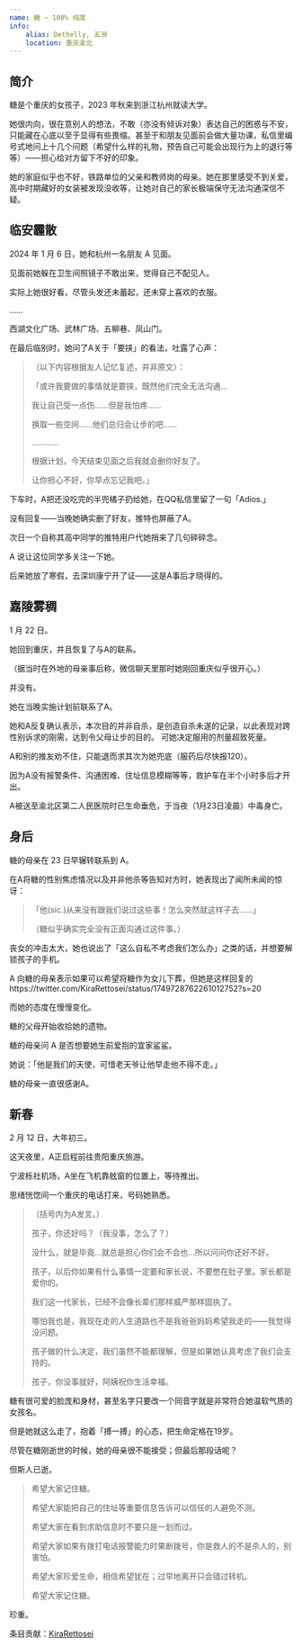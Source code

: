 ```yaml
---
name: 糖 ~ 100% 纯度
info:
    alias: Dethelly, 五洲
    location: 重庆渝北
---
```


## 简介

糖是个重庆的女孩子，2023 年秋来到浙江杭州就读大学。

她很内向，很在意别人的想法，不敢（亦没有倾诉对象）表达自己的困惑与不安，只能藏在心底以至于显得有些畏缩。甚至于和朋友见面前会做大量功课，私信里编号式地问上十几个问题（希望什么样的礼物，预告自己可能会出现行为上的退行等等）——担心给对方留下不好的印象。

她的家庭似乎也不好，铁路单位的父亲和教师岗的母亲。她在那里感受不到关爱，高中时期藏好的女装被发现没收等，让她对自己的家长极端保守无法沟通深信不疑。

## 临安霾散

2024 年 1 月 6 日，她和杭州一名朋友 A 见面。

见面前她躲在卫生间照镜子不敢出来，觉得自己不配见人。

实际上她很好看，尽管头发还未蓄起，还未穿上喜欢的衣服。

……

西湖文化广场、武林广场、五柳巷、凤山门。

在最后临别时，她问了A关于「要挟」的看法，吐露了心声：

>（以下内容根据友人记忆复述，并非原文）：
>
> 「或许我要做的事情就是要挟，既然他们完全无法沟通…
> 
> 我让自己受一点伤……但是我怕疼……
>
> 换取一些空间……他们总归会让步的吧……
>
> …………
>
> 根据计划，今天结束见面之后我就会删你好友了。
>
> 让你担心不好，你早点忘记我吧。」

下车时，A把还没吃完的半兜橘子扔给她，在QQ私信里留了一句「Adios.」

没有回复——当晚她确实删了好友，推特也屏蔽了A。

次日一个自称其高中同学的推特用户代她捎来了几句碎碎念。

A 说让这位同学多关注一下她。

后来她放了寒假，去深圳康宁开了证——这是A事后才晓得的。

## 嘉陵雾稠

1 月 22 日。

她回到重庆，并且恢复了与A的联系。

（据当时在外地的母亲事后称，微信聊天里那时她刚回重庆似乎很开心。）

并没有。

她在当晚实施计划前联系了A。

她和A反复确认表示，本次目的并非自杀，是创造自杀未遂的记录，以此表现对跨性别诉求的刚需，达到令父母让步的目的。
可她决定服用的剂量超致死量。

A和别的推友劝不住，只能退而求其次为她兜底（服药后尽快报120）。

因为A没有报警条件、沟通困难、住址信息模糊等等，救护车在半个小时多后才开出。

A被送至渝北区第二人民医院时已生命垂危，于当夜（1月23日凌晨）中毒身亡。

## 身后

糖的母亲在 23 日早辗转联系到 A。

在A将糖的性别焦虑情况以及并非他杀等告知对方时，她表现出了闻所未闻的惊讶：

> 「他(sic.)从来没有跟我们说过这些事！怎么突然就这样子去……」
>
> （糖似乎确实完全没有正面沟通过这件事。）

丧女的冲击太大，她也说出了「这么自私不考虑我们怎么办」之类的话，并想要解锁孩子的手机。

A 向糖的母亲表示如果可以希望将糖作为女儿下葬，但她是这样回复的https://twitter.com/KiraRettosei/status/1749728762261012752?s=20

而她的态度在慢慢变化。

糖的父母开始收拾她的遗物。

糖的母亲问 A 是否想要她生前爱抱的宜家鲨鲨。

她说：「他是我们的天使，可惜老天爷让他早走他不得不走。」

糖的母亲一直很感谢A。

## 新春

2 月 12 日，大年初三。

这天夜里，A正启程前往贵阳重庆旅游。

宁波栎社机场，A坐在飞机靠舷窗的位置上，等待推出。

思绪恍惚间一个重庆的电话打来，号码她熟悉。

>（括号内为A发言。）
>
> 孩子，你还好吗？（我没事，怎么了？）
>
> 没什么，就是毕竟...就总是担心你们会不会也...所以问问你还好不好。
> 
> 孩子，以后你如果有什么事情一定要和家长说，不要憋在肚子里。家长都是爱你的。
> 
> 我们这一代家长，已经不会像长辈们那样威严那样固执了。
> 
> 哪怕我也是，我现在走的人生道路也不是我爸爸妈妈希望我走的——我觉得没问题。
> 
> 孩子做的什么决定，我们虽然不能都理解，但是如果她认真考虑了我们会支持的。
> 
> 孩子，你没事就好，阿姨祝你生活幸福。

糖有很可爱的脸庞和身材，甚至名字只要改一个同音字就是非常符合她温软气质的女孩名。

但是她就这么走了，抱着「搏一搏」的心态，把生命定格在19岁。

尽管在糖刚逝世的时候，她的母亲很不能接受；但最后那段话呢？

但斯人已逝。

> 希望大家记住糖。
> 
> 希望大家能把自己的住址等重要信息告诉可以信任的人避免不测。
> 
> 希望大家在看到求助信息时不要只是一划而过。
> 
> 希望大家如果有拨打电话报警能力时果断拨号，你是救人的不是杀人的，别害怕。
> 
> 希望大家珍爱生命，相信希望犹在；过早地离开只会错过转机。
> 
> 希望大家记住糖。

珍重。

条目贡献：[KiraRettosei](http://github.com/KiraRettosei)